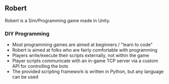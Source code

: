 ## Robert

Robert is a Sim/Programming game made in Unity.

### DIY Programming
 - Most programming games are aimed at beginners / "learn to code"
 - Robert is aimed at folks who are fairly comfortable with programming
 - Players write/execute their scripts externally, not within the game
 - Player scripts communicate with an in-game TCP server via a custom API for controlling the bots
 - The provided scripting framework is written in Python, but any language can be used
